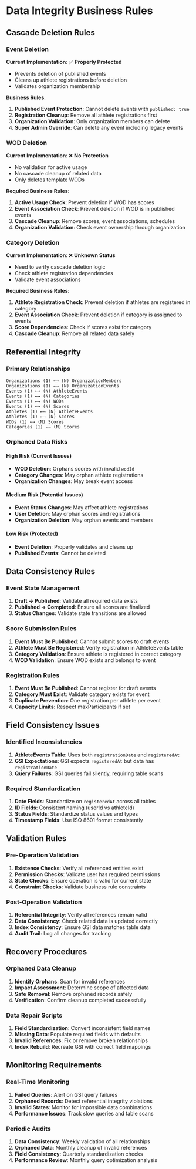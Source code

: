 # Data Integrity Business Rules

## Cascade Deletion Rules

### Event Deletion
**Current Implementation**: ✅ **Properly Protected**
- Prevents deletion of published events
- Cleans up athlete registrations before deletion
- Validates organization membership

**Business Rules**:
1. **Published Event Protection**: Cannot delete events with `published: true`
2. **Registration Cleanup**: Remove all athlete registrations first
3. **Organization Validation**: Only organization members can delete
4. **Super Admin Override**: Can delete any event including legacy events

### WOD Deletion
**Current Implementation**: ❌ **No Protection**
- No validation for active usage
- No cascade cleanup of related data
- Only deletes template WODs

**Required Business Rules**:
1. **Active Usage Check**: Prevent deletion if WOD has scores
2. **Event Association Check**: Prevent deletion if WOD is in published events
3. **Cascade Cleanup**: Remove scores, event associations, schedules
4. **Organization Validation**: Check event ownership through organization

### Category Deletion
**Current Implementation**: ❌ **Unknown Status**
- Need to verify cascade deletion logic
- Check athlete registration dependencies
- Validate event associations

**Required Business Rules**:
1. **Athlete Registration Check**: Prevent deletion if athletes are registered in category
2. **Event Association Check**: Prevent deletion if category is assigned to events
3. **Score Dependencies**: Check if scores exist for category
4. **Cascade Cleanup**: Remove all related data safely

## Referential Integrity

### Primary Relationships
```
Organizations (1) ←→ (N) OrganizationMembers
Organizations (1) ←→ (N) OrganizationEvents  
Events (1) ←→ (N) AthleteEvents
Events (1) ←→ (N) Categories
Events (1) ←→ (N) WODs
Events (1) ←→ (N) Scores
Athletes (1) ←→ (N) AthleteEvents
Athletes (1) ←→ (N) Scores
WODs (1) ←→ (N) Scores
Categories (1) ←→ (N) Scores
```

### Orphaned Data Risks

#### High Risk (Current Issues)
- **WOD Deletion**: Orphans scores with invalid `wodId`
- **Category Changes**: May orphan athlete registrations
- **Organization Changes**: May break event access

#### Medium Risk (Potential Issues)
- **Event Status Changes**: May affect athlete registrations
- **User Deletion**: May orphan scores and registrations
- **Organization Deletion**: May orphan events and members

#### Low Risk (Protected)
- **Event Deletion**: Properly validates and cleans up
- **Published Events**: Cannot be deleted

## Data Consistency Rules

### Event State Management
1. **Draft → Published**: Validate all required data exists
2. **Published → Completed**: Ensure all scores are finalized
3. **Status Changes**: Validate state transitions are allowed

### Score Submission Rules
1. **Event Must Be Published**: Cannot submit scores to draft events
2. **Athlete Must Be Registered**: Verify registration in AthleteEvents table
3. **Category Validation**: Ensure athlete is registered in correct category
4. **WOD Validation**: Ensure WOD exists and belongs to event

### Registration Rules
1. **Event Must Be Published**: Cannot register for draft events
2. **Category Must Exist**: Validate category exists for event
3. **Duplicate Prevention**: One registration per athlete per event
4. **Capacity Limits**: Respect maxParticipants if set

## Field Consistency Issues

### Identified Inconsistencies
1. **AthleteEvents Table**: Uses both `registrationDate` and `registeredAt`
2. **GSI Expectations**: GSI expects `registeredAt` but data has `registrationDate`
3. **Query Failures**: GSI queries fail silently, requiring table scans

### Required Standardization
1. **Date Fields**: Standardize on `registeredAt` across all tables
2. **ID Fields**: Consistent naming (userId vs athleteId)
3. **Status Fields**: Standardize status values and types
4. **Timestamp Fields**: Use ISO 8601 format consistently

## Validation Rules

### Pre-Operation Validation
1. **Existence Checks**: Verify all referenced entities exist
2. **Permission Checks**: Validate user has required permissions
3. **State Checks**: Ensure operation is valid for current state
4. **Constraint Checks**: Validate business rule constraints

### Post-Operation Validation
1. **Referential Integrity**: Verify all references remain valid
2. **Data Consistency**: Check related data is updated correctly
3. **Index Consistency**: Ensure GSI data matches table data
4. **Audit Trail**: Log all changes for tracking

## Recovery Procedures

### Orphaned Data Cleanup
1. **Identify Orphans**: Scan for invalid references
2. **Impact Assessment**: Determine scope of affected data
3. **Safe Removal**: Remove orphaned records safely
4. **Verification**: Confirm cleanup completed successfully

### Data Repair Scripts
1. **Field Standardization**: Convert inconsistent field names
2. **Missing Data**: Populate required fields with defaults
3. **Invalid References**: Fix or remove broken relationships
4. **Index Rebuild**: Recreate GSI with correct field mappings

## Monitoring Requirements

### Real-Time Monitoring
1. **Failed Queries**: Alert on GSI query failures
2. **Orphaned Records**: Detect referential integrity violations
3. **Invalid States**: Monitor for impossible data combinations
4. **Performance Issues**: Track slow queries and table scans

### Periodic Audits
1. **Data Consistency**: Weekly validation of all relationships
2. **Orphaned Data**: Monthly cleanup of invalid references
3. **Field Consistency**: Quarterly standardization checks
4. **Performance Review**: Monthly query optimization analysis
